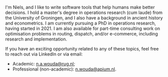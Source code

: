 <!--
.. title: About me
.. slug: about
.. date: 2020-11-23 23:19:57 UTC+01:00
.. updated: 2023-03-21 23:05 UTC+01:00
.. tags: 
.. category: 
.. link: 
.. description: 
.. type: text
-->

I'm Niels, and I like to write software tools that help humans make better decisions.
I hold a master's degree in operations research (cum laude) from the University of Groningen, and I also have a background in ancient history and econometrics.
I am currently pursuing a PhD in operations research, having started in 2021.
I am also available for part-time consulting work on optimisation problems in routing, dispatch, and/or e-commerce, including research and implementation.

If you have an exciting opportunity related to any of these topics, feel free to reach out via LinkedIn or via email:

- Academic: [n.a.wouda@rug.nl](mailto:n.a.wouda@rug.nl);
- Professional (non-academic): [n.wouda@apium.nl](mailto:n.wouda@apium.nl).

